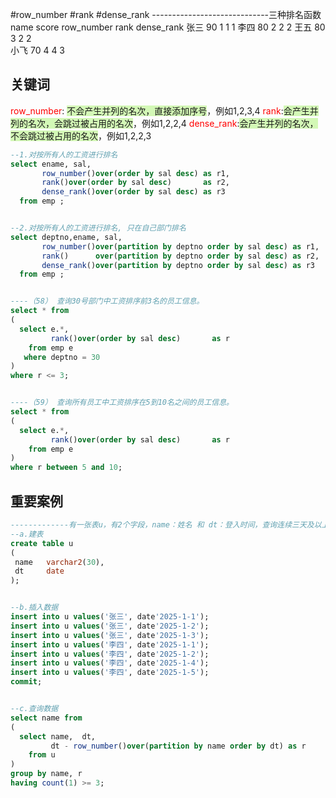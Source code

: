 #row_number #rank #dense_rank
-----------------------------三种排名函数
name  score   row_number             rank       dense_rank
张三    90        1                                1             1
李四    80        2                                2            2
王五    80        3                                2            2  
小飞    70        4                                4            3

## 关键词
<font color="#ff0000">row_number</font>: <span style="background:#d3f8b6">不会产生并列的名次，直接添加序号</span>，例如1,2,3,4
<font color="#ff0000">rank</font>:<span style="background:#d3f8b6">会产生并列的名次，会跳过被占用的名次</span>，例如1,2,2,4
<font color="#ff0000">dense_rank</font>:<span style="background:#d3f8b6">会产生并列的名次，不会跳过被占用的名次</span>，例如1,2,2,3

```sql
--1.对按所有人的工资进行排名
select ename, sal,
       row_number()over(order by sal desc) as r1,
       rank()over(order by sal desc)       as r2,
       dense_rank()over(order by sal desc) as r3
  from emp ;


--2.对按所有人的工资进行排名, 只在自己部门排名
select deptno,ename, sal,
       row_number()over(partition by deptno order by sal desc) as r1,
       rank()      over(partition by deptno order by sal desc) as r2,
       dense_rank()over(partition by deptno order by sal desc) as r3
  from emp ;


----（58） 查询30号部门中工资排序前3名的员工信息。
select * from
(
  select e.*,
         rank()over(order by sal desc)       as r
    from emp e
   where deptno = 30
)
where r <= 3;


----（59） 查询所有员工中工资排序在5到10名之间的员工信息。
select * from
(
  select e.*,
         rank()over(order by sal desc)       as r
    from emp e
)
where r between 5 and 10;

```
## 重要案例
```sql
-------------有一张表u，有2个字段，name：姓名 和 dt：登入时间，查询连续三天及以上登入的用户名
--a.建表
create table u
(
 name   varchar2(30),
 dt     date
);


--b.插入数据
insert into u values('张三', date'2025-1-1');
insert into u values('张三', date'2025-1-2');
insert into u values('张三', date'2025-1-3');
insert into u values('李四', date'2025-1-1');
insert into u values('李四', date'2025-1-2');
insert into u values('李四', date'2025-1-4');
insert into u values('李四', date'2025-1-5');
commit;


--c.查询数据
select name from
(
  select name,  dt,
         dt - row_number()over(partition by name order by dt) as r
    from u
)
group by name, r
having count(1) >= 3;
```